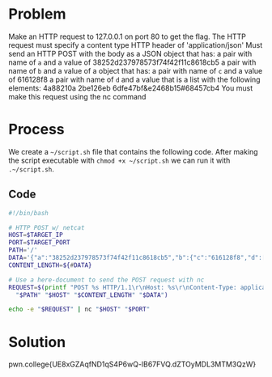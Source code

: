 # Problem

Make an HTTP request to 127.0.0.1 on port 80 to get the flag.
The HTTP request must specify a content type HTTP header of 'application/json'
Must send an HTTP POST with the body as a JSON object that has:
a pair with name of `a` and a value of 38252d237978573f74f42f11c8618cb5
a pair with name of `b` and a value of a object that has:
a pair with name of `c` and a value of 616128f8
a pair with name of `d` and a value that is a list with the following elements:
4a88210a
2be126eb 6dfe47bf&e2468b15#68457cb4
You must make this request using the nc command

# Process
We create a `~/script.sh` file that contains the following code. After making the script executable with `chmod +x ~/script.sh` we can run it with `.~/script.sh`.

## Code

```bash
#!/bin/bash

# HTTP POST w/ netcat
HOST=$TARGET_IP
PORT=$TARGET_PORT
PATH='/'
DATA='{"a":"38252d237978573f74f42f11c8618cb5","b":{"c":"616128f8","d":["4a88210a","2be126eb 6dfe47bf&e2468b15#68457cb4"]}}'
CONTENT_LENGTH=${#DATA}

# Use a here-document to send the POST request with nc
REQUEST=$(printf "POST %s HTTP/1.1\r\nHost: %s\r\nContent-Type: application/json\r\nContent-Length: %d\r\n\r\n%s" \
  "$PATH" "$HOST" "$CONTENT_LENGTH" "$DATA")

echo -e "$REQUEST" | nc "$HOST" "$PORT"
```

# Solution
pwn.college{UE8xGZAqfND1qS4P6wQ-lB67FVQ.dZTOyMDL3MTM3QzW}